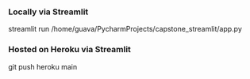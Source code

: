 ### Locally via Streamlit

streamlit run /home/guava/PycharmProjects/capstone_streamlit/app.py 

### Hosted on Heroku via Streamlit

git push heroku main
